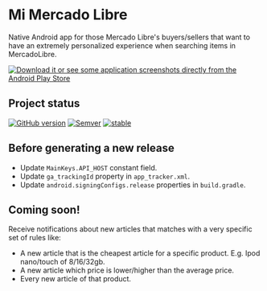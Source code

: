 # Mi Mercado Libre

Native Android app for those Mercado Libre's buyers/sellers that want to have an extremely personalized experience when searching items in MercadoLibre.

[![Download it or see some application screenshots directly from the Android Play Store](http://developer.android.com/images/brand/en_generic_rgb_wo_60.png "Download it or see some application screenshots directly from the Android Play Store")](https://play.google.com/store/apps/details?id=com.nbempire.mimercadolibre)

## Project status
[![GitHub version](https://badge.fury.io/gh/mi-mercado-libre%2Fpiseis.svg)](https://github.com/barriosnahuel/mi-mercado-libre/releases) 
[![Semver](http://img.shields.io/SemVer/2.0.0.png)](http://semver.org/spec/v2.0.0.html)
[![stable](https://img.shields.io/badge/stability-unstable-yellow.svg)](https://nodejs.org/api/documentation.html#documentation_stability_index)

## Before generating a new release

* Update `MainKeys.API_HOST` constant field.
* Update `ga_trackingId` property in `app_tracker.xml`.
* Update `android.signingConfigs.release` properties in `build.gradle`.


## Coming soon!

Receive notifications about new articles that matches with a very specific set of rules like:


* A new article that is the cheapest article for a specific product. E.g. Ipod nano/touch of 8/16/32gb.
* A new article which price is lower/higher than the average price.
* Every new article of that product.
